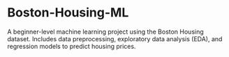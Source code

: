 # Boston-Housing-ML
A beginner-level machine learning project using the Boston Housing dataset. Includes data preprocessing, exploratory data analysis (EDA), and regression models to predict housing prices.
